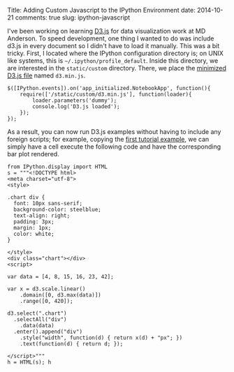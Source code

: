 Title: Adding Custom Javascript to the IPython Environment
date: 2014-10-21
comments: true
slug: ipython-javascript

I've been working on learning [D3.js](http://d3js.org/) for data visualization work at MD Anderson.
To speed development, one thing I wanted to do was include d3.js in every document so I didn't have to load 
it manually.
This was a bit tricky.
First, I located where the IPython configuration directory is;
on UNIX like systems, this is `~/.ipython/profile_default`.
Inside this directory, we are interested in the `static/custom` directory.
There, we place the [minimized D3.js file](https://raw.githubusercontent.com/mbostock/d3/master/d3.min.js) named `d3.min.js`.

    $([IPython.events]).on('app_initialized.NotebookApp', function(){
        require(['/static/custom/d3.min.js'], function(loader){
            loader.parameters('dummy');
            console.log('D3.js loaded');
        });
    });

As a result, you can now run D3.js examples without having to include any foreign scripts;
for example, copying the [first tutorial example](http://bost.ocks.org/mike/bar/), we can simply have a cell execute
the following code and have the corresponding bar plot rendered.

    from IPython.display import HTML
    s = """<!DOCTYPE html>
    <meta charset="utf-8">
    <style>
    
    .chart div {
      font: 10px sans-serif;
      background-color: steelblue;
      text-align: right;
      padding: 3px;
      margin: 1px;
      color: white;
    }
    
    </style>
    <div class="chart"></div>
    <script>
    
    var data = [4, 8, 15, 16, 23, 42];
    
    var x = d3.scale.linear()
        .domain([0, d3.max(data)])
        .range([0, 420]);
    
    d3.select(".chart")
      .selectAll("div")
        .data(data)
      .enter().append("div")
        .style("width", function(d) { return x(d) + "px"; })
        .text(function(d) { return d; });
    
    </script>"""
    h = HTML(s); h


